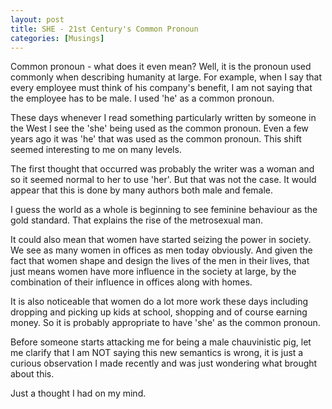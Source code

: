 ```yaml
---
layout: post  
title: SHE - 21st Century's Common Pronoun  
categories: [Musings]  
---
```


Common pronoun - what does it even mean? Well, it is the pronoun used commonly when
describing humanity at large. For example, when I say that every employee must think of his 
company's benefit, I am not saying that the employee has to be male. I used 'he' as a common 
pronoun.

These days whenever I read something particularly written by someone in the West I see the 'she'
being used as the common pronoun. Even a few years ago it was 'he' that was used as the common 
pronoun. This shift seemed interesting to me on many levels.  

The first thought that occurred was probably the writer was a woman and so it seemed normal 
to her to use 'her'. But that was not the case. It would appear that this is done by many 
authors both male and female.  

I guess the world as a whole is beginning to see feminine behaviour as the gold standard. That 
explains the rise of the metrosexual man.  

It could also mean that women have started seizing the power in society. We see as many women 
in offices as men today obviously. And given the fact that women shape and design the lives 
of the men in their lives, that just means women  have more influence in the society at large, 
by the combination of their influence in offices along with homes. 
 
It is also noticeable that women do a lot more work these days including dropping and picking 
up kids at school, shopping and of course earning money. So it is probably appropriate to have 
'she' as the common pronoun.  

Before someone starts attacking me for being a male chauvinistic pig, let me clarify 
that I am NOT saying this new semantics is wrong, it is just a curious observation I made 
recently and was just wondering what brought about this.  

Just a thought I had on my mind.